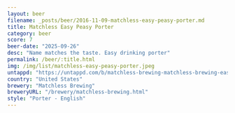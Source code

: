 ```yaml
---
layout: beer
filename: _posts/beer/2016-11-09-matchless-easy-peasy-porter.md
title: Matchless Easy Peasy Porter
category: beer
score: 7
beer-date: "2025-09-26"
desc: "Name matches the taste. Easy drinking porter"
permalink: /beer/:title.html
img: /img/list/matchless-easy-peasy-porter.jpeg
untappd: "https://untappd.com/b/matchless-brewing-matchless-brewing-easy-peasy-porter/6162939"
country: "United States"
brewery: "Matchless Brewing"
breweryURL: "/brewery/matchless-brewing.html"
style: "Porter - English"
---
```

